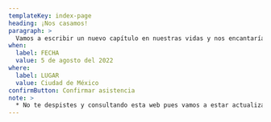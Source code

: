 ```yaml
---
templateKey: index-page
heading: ¡Nos casamos!
paragraph: >
  Vamos a escribir un nuevo capítulo en nuestras vidas y nos encantaría que formes parte de él. Estamos organizando una fiesta para celebrar juntos este día tan importante en nuestras vidas y necesitamos a nuestra familia y amigos para convertirlo en algo mágico.
when:
  label: FECHA
  value: 5 de agosto del 2022
where:
  label: LUGAR
  value: Ciudad de México
confirmButton: Confirmar asistencia
note: >
  * No te despistes y consultando esta web pues vamos a estar actualizándola con detalles del event, recomendaciones de la ciudad y otras cosas. ¡Qué emoción!
---
```

